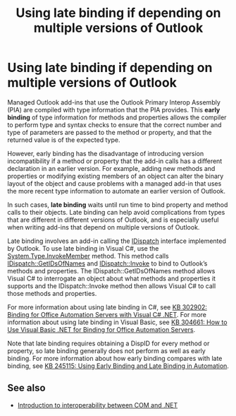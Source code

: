 ﻿---
title: Using late binding if depending on multiple versions of Outlook
TOCTitle: Using late binding if depending on multiple versions of Outlook
ms:assetid: 4e5412a0-d0f8-4819-ba0f-f36ba885f8f6
ms:contentKeyID: 55119791
ms.date: 07/24/2014
mtps_version: v=office.15
---

# Using late binding if depending on multiple versions of Outlook

Managed Outlook add-ins that use the Outlook Primary Interop Assembly (PIA) are compiled with type information that the PIA provides. This **early binding** of type information for methods and properties allows the compiler to perform type and syntax checks to ensure that the correct number and type of parameters are passed to the method or property, and that the returned value is of the expected type. 

However, early binding has the disadvantage of introducing version incompatibility if a method or property that the add-in calls has a different declaration in an earlier version. For example, adding new methods and properties or modifying existing members of an object can alter the binary layout of the object and cause problems with a managed add-in that uses the more recent type information to automate an earlier version of Outlook. 

In such cases, **late binding** waits until run time to bind property and method calls to their objects. Late binding can help avoid complications from types that are different in different versions of Outlook, and is especially useful when writing add-ins that depend on multiple versions of Outlook.

Late binding involves an add-in calling the [IDispatch](http://go.microsoft.com/fwlink/?linkid=88965) interface implemented by Outlook. To use late binding in Visual C\#, use the [System.Type.InvokeMember](http://go.microsoft.com/fwlink/?linkid=88970) method. This method calls [IDispatch::GetIDsOfNames](http://go.microsoft.com/fwlink/?linkid=88966) and [IDispatch::Invoke](http://go.microsoft.com/fwlink/?linkid=88967) to bind to Outlook’s methods and properties. The IDispatch::GetIDsOfNames method allows Visual C\# to interrogate an object about what methods and properties it supports and the IDispatch::Invoke method then allows Visual C\# to call those methods and properties. 

For more information about using late binding in C\#, see [KB 302902: Binding for Office Automation Servers with Visual C\# .NET](http://go.microsoft.com/fwlink/?linkid=88971). For more information about using late binding in Visual Basic, see [KB 304661: How to Use Visual Basic .NET for Binding for Office Automation Servers](http://go.microsoft.com/fwlink/?linkid=88972).

Note that late binding requires obtaining a DispID for every method or property, so late binding generally does not perform as well as early binding. For more information about how early binding compares with late binding, see [KB 245115: Using Early Binding and Late Binding in Automation](http://go.microsoft.com/fwlink/?linkid=88973).

## See also

- [Introduction to interoperability between COM and .NET](introduction-to-interoperability-between-com-and-net.md)

